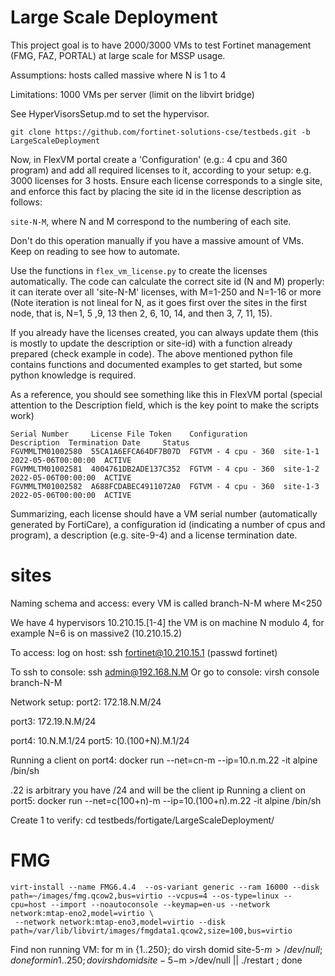 # Large Scale Deployment 

This project goal is to have 2000/3000 VMs to test Fortinet management (FMG, FAZ, PORTAL) at large scale for MSSP usage.

Assumptions:
 hosts called massive<N> where N is 1 to 4

Limitations:
 1000 VMs per server (limit on the libvirt bridge)

See HyperVisorsSetup.md to set the hypervisor.

```shell
git clone https://github.com/fortinet-solutions-cse/testbeds.git -b LargeScaleDeployment
```

Now, in FlexVM portal create a 'Configuration'  (e.g.: 4 cpu and 360 program) and add all required licenses to it, according to your setup: e.g. 3000 licenses for 3 hosts. Ensure each license corresponds to a single site, and enforce this fact by placing the site id in the license description as follows:

```site-N-M```, where N and M correspond to the numbering of each site.

Don't do this operation manually if you have a massive amount of VMs. Keep on reading to see how to automate.

Use the functions in ```flex_vm_license.py``` to create the licenses automatically. The code can calculate the correct site id (N and M) properly: it can iterate over all 'site-N-M' licenses, with M=1-250 and N=1-16 or more (Note iteration is not lineal for N, as it goes first over the sites in the first node, that is, N=1, 5 ,9, 13 then 2, 6, 10, 14, and then 3, 7, 11, 15).

If you already have the licenses created, you can always update them (this is mostly to update the description or site-id) with a function already prepared (check example in code). The above mentioned python file contains functions and documented examples to get started, but some python knowledge is required.

As a reference, you should see something like this in FlexVM portal (special attention to the Description field, which is the key point to make the scripts work)

```
Serial Number     License File Token    Configuration        Description  Termination Date     Status
FGVMMLTM01002580  55CA1A6EFCA64DF7B07D  FGTVM - 4 cpu - 360  site-1-1     2022-05-06T00:00:00  ACTIVE
FGVMMLTM01002581  4004761DB2ADE137C352  FGTVM - 4 cpu - 360  site-1-2     2022-05-06T00:00:00  ACTIVE
FGVMMLTM01002582  A688FCDABEC4911072A0  FGTVM - 4 cpu - 360  site-1-3     2022-05-06T00:00:00  ACTIVE
```

Summarizing, each license should have a VM serial number (automatically generated by FortiCare), a configuration id (indicating a number of cpus and program), a description (e.g. site-9-4) and a license termination date.


# sites
Naming schema and access:
every VM is called branch-N-M where M<250

We have 4 hypervisors 10.210.15.[1-4] the VM is on machine N modulo 4, for example N=6 is on massive2 (10.210.15.2)

To access:
log on host: ssh fortinet@10.210.15.1 (passwd fortinet)

To ssh to console:
ssh admin@192.168.N.M
Or go to console:
virsh console branch-N-M

Network setup:
port2: 172.18.N.M/24

port3: 172.19.N.M/24

port4: 10.N.M.1/24
port5: 10.(100+N).M.1/24

Running a client on port4:
docker run --net=cn-m --ip=10.n.m.22 -it alpine /bin/sh

.22 is arbitrary you have /24 and will be the client ip
Running a client on port5:
docker run --net=c(100+n)-m --ip=10.(100+n).m.22 -it alpine /bin/sh

Create 1 to verify:
cd testbeds/fortigate/LargeScaleDeployment/

# FMG
```shell
virt-install --name FMG6.4.4  --os-variant generic --ram 16000 --disk path=~/images/fmg.qcow2,bus=virtio --vcpus=4 --os-type=linux --cpu=host --import --noautoconsole --keymap=en-us --network network:mtap-eno2,model=virtio \
 --network network:mtap-eno3,model=virtio --disk path=/var/lib/libvirt/images/fmgdata1.qcow2,size=100,bus=virtio
```

Find non running VM: 
for m in {1..250}; do virsh domid site-5-$m >/dev/null  ; done
for m in {1..250}; do virsh domid site-5-$m >/dev/null || ./restart ; done